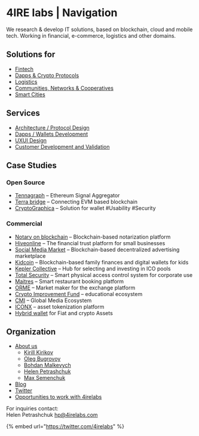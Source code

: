# 4IRE labs \| Navigation

We research & develop IT solutions, based on blockchain, cloud and mobile tech. Working in financial, e-commerce, logistics and other domains.

## **Solutions for**

* [Fintech](solutions/fintech/)
* [Dapps & Crypto Protocols]()
* [Logistics](solutions/asset-tracking/)
* [Communities, Networks & Cooperatives](solutions/community-network-coop/)
* [Smart Cities](solutions/smart-city/)

## Services

* [Architecture / Protocol Design](services/architecture-design-protocol.md)
* [Dapps / Wallets Development]()
* [UXUI Design](services/uxui-design.md)
* [Customer Development and Validation](services/customer-development-and-formal-validation/)

## Case Studies

### Open Source

* [Tennagraph](case-studies/tennagraph.md) – Ethereum Signal Aggregator
* [Terra bridge](https://github.com/ContractLand/terra-bridge-btc) – Connecting EVM based blockchain
* [CryptoGraphica](case-studies/cryptographica.md) – Solution for wallet \#Usability \#Security

### Commercial

* [Notary on blockchain](solutions/asset-tracking/notarization-platform.md) – Blockchain-based notarization platform
* [Hiveonline](case-studies/hiveonline.md) – The financial trust platform for small businesses
* [Social Media Market](case-studies/social.-media-market.md) – Blockchain-based decentralized advertising marketplace
* [Kidcoin](case-studies/kidcoin.md) – Blockchain-based family finances and digital wallets for kids
* [Kepler Collective](case-studies/kepler-collective.md) – Hub for selecting and investing in ICO pools
* [Total Security](case-studies/total-security.md) – Smart physical access control system for corporate use
* [Maitres](case-studies/maitres.md) – Smart restaurant booking platform
* [ORME](case-studies/orme.md) – Market maker for the exchange platform
* [Crypto Improvement Fund](case-studies/crypto-improvement-fund.md) – educational ecosystem
* [CMI](case-studies/cmi.md) – Global Media Ecosystem
* [ICONX](case-studies/iconx-wip.md) – asset tokenization platform
* [Hybrid wallet](case-studies/hybrid-wallet-fiat-and-crypto-assets.md) for Fiat and crypto Assets

## Organization

* [About us](about/organization.md)
  * [Kirill Kirikov](about/kirill-kirikov.md)
  * [Oleg Bugrovoy](about/oleg-bugrovoy.md)
  * [Bohdan Malkevych](about/bohdan-malkevych.md)
  * [Helen Petrashchuk](about/helen-petrashchuk.md)
  * [Max Semenchuk](about/max-semenchuk.md)
* [Blog](https://medium.com/practical-blockchain)
* [Twitter](https://twitter.com/4irelabs)
* [Opportunities to work with 4irelabs]()

For inquiries contact:  
Helen Petrashchuk [hp@4irelabs.com](mailto:hp@4irelabs.com)

{% embed url="https://twitter.com/4irelabs" %}




